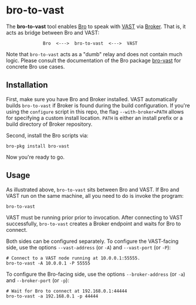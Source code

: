 # bro-to-vast

The **bro-to-vast** tool enables [Bro](https://bro.org) to speak with
[VAST](http://vast.io) via [Broker](https://github.com/bro/broker). That is,
it acts as bridge between Bro and VAST:

                  Bro  <--->  bro-to-vast  <--->  VAST

Note that `bro-to-vast` acts as a "dumb" relay and does not contain much logic.
Please consult the documentation of the Bro package [bro-vast][bro-vast] for
concrete Bro use cases.

## Installation

First, make sure you have Bro and Broker installed. VAST automatically builds
`bro-to-vast` if Broker is found during the build configuration. If you're
using the `configure` script in this repo, the flag `--with-broker=PATH` allows
for specifying a custom install location. `PATH` is either an install prefix or
a build directory of Broker repository.

Second, install the Bro scripts via:

    bro-pkg install bro-vast

Now you're ready to go.

## Usage

As illustrated above, `bro-to-vast` sits between Bro and VAST. If Bro and VAST
run on the same machine, all you need to do is invoke the program:

    bro-to-vast

VAST must be running prior prior to invocation. After connecting to VAST
successfully, `bro-to-vast` creates a Broker endpoint and waits for Bro to
connect.

Both sides can be configured separately. To configure the VAST-facing side, use
the options `--vast-address` (or `-A`) and `--vast-port` (or `-P`):

    # Connect to a VAST node running at 10.0.0.1:55555.
    bro-to-vast -A 10.0.0.1 -P 55555

To configure the Bro-facing side, use the options `--broker-address` (or `-a`)
and `--broker-port` (or `-p`):

    # Wait for Bro to connect at 192.168.0.1:44444
    bro-to-vast -a 192.168.0.1 -p 44444

[bro-vast]: https://github.com/tenzir/bro-vast
